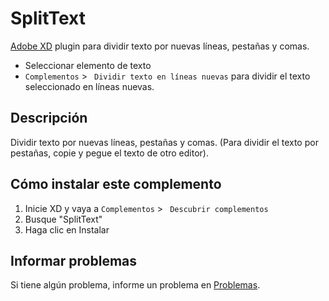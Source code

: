 # SplitText

[Adobe XD](https://www.adobe.com/products/xd.html) plugin para dividir texto por nuevas líneas, pestañas y comas.

- Seleccionar elemento de texto
- `Complementos` > ` Dividir texto en líneas nuevas` para dividir el texto seleccionado en líneas nuevas.

## Descripción
Dividir texto por nuevas líneas, pestañas y comas.
(Para dividir el texto por pestañas, copie y pegue el texto de otro editor).

## Cómo instalar este complemento

1. Inicie XD y vaya a `Complementos` > ` Descubrir complementos`
2. Busque "SplitText"
3. Haga clic en Instalar

## Informar problemas
Si tiene algún problema, informe un problema en [Problemas](https://github.com/yoshikinoko/SplitText/issues).
